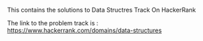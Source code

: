 This contains the solutions to Data Structres Track
On HackerRank

The link to the problem track is :
https://www.hackerrank.com/domains/data-structures